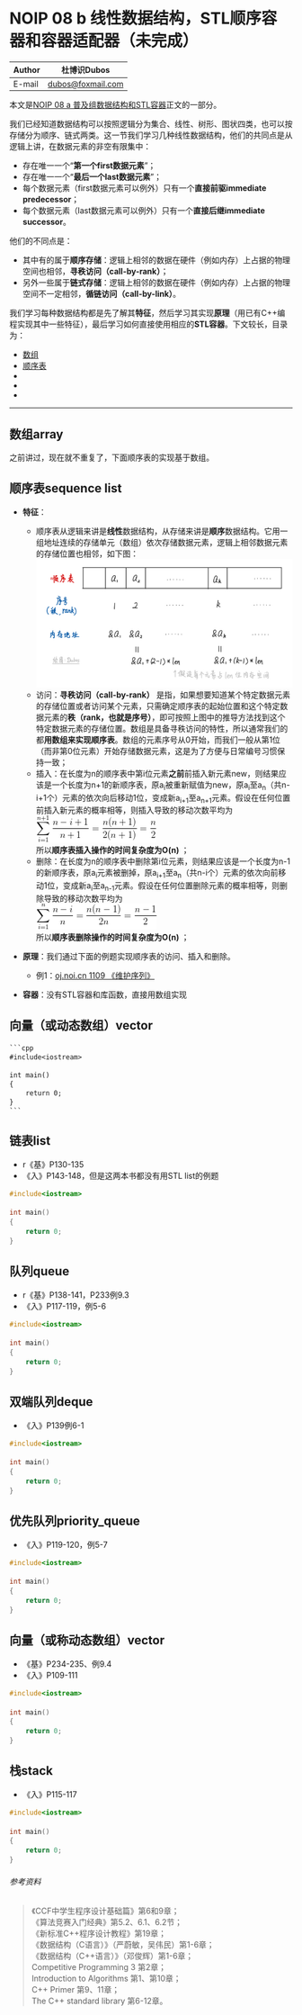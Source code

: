 NOIP 08 b 线性数据结构，STL顺序容器和容器适配器（未完成）  
======

|Author|杜博识Dubos|
|---|---|
|E-mail|dubos@foxmail.com|

本文是[NOIP 08 a 普及组数据结构和STL容器](/NOIP%20Junior/NOIP%2008%20a%20数据结构普及组.md)正文的一部分。  

我们已经知道数据结构可以按照逻辑分为集合、线性、树形、图状四类，也可以按存储分为顺序、链式两类。这一节我们学习几种线性数据结构，他们的共同点是从逻辑上讲，在数据元素的非空有限集中：  
* 存在唯一一个“**第一个first数据元素**”；
* 存在唯一一个“**最后一个last数据元素**”；
* 每个数据元素（first数据元素可以例外）只有一个**直接前驱immediate predecessor**；
* 每个数据元素（last数据元素可以例外）只有一个**直接后继immediate successor**。  

他们的不同点是：
* 其中有的属于**顺序存储**：逻辑上相邻的数据在硬件（例如内存）上占据的物理空间也相邻，**寻秩访问（call-by-rank）**；
* 另外一些属于**链式存储**：逻辑上相邻的数据在硬件（例如内存）上占据的物理空间不一定相邻，**循链访问（call-by-link）**。  

我们学习每种数据结构都是先了解其**特征**，然后学习其实现**原理**（用已有C++编程实现其中一些特征），最后学习如何直接使用相应的**STL容器**。下文较长，目录为：  
* [数组](#数组array)
* [顺序表](#顺序表sequence-list)
* [](#)
* [](#)
* [](#)

------  

## 数组array
之前讲过，现在就不重复了，下面顺序表的实现基于数组。  

## 顺序表sequence list  
* **特征**：
	* 顺序表从逻辑来讲是**线性**数据结构，从存储来讲是**顺序**数据结构。它用一组地址连续的存储单元（数组）依次存储数据元素，逻辑上相邻数据元素的存储位置也相邻，如下图：  
	![](/diagrams/NOIP%2008%20b%20顺序表1.jpg)
	* 访问：**寻秩访问（call-by-rank）** 是指，如果想要知道某个特定数据元素的存储位置或者访问某个元素，只需确定顺序表的起始位置和这个特定数据元素的**秩（rank，也就是序号）**，即可按照上图中的推导方法找到这个特定数据元素的存储位置。数组是具备寻秩访问的特性，所以通常我们的都**用数组来实现顺序表**。数组的元素序号从0开始，而我们一般从第1位（而非第0位元素）开始存储数据元素，这是为了方便与日常编号习惯保持一致；  
	* 插入：在长度为n的顺序表中第i位元素**之前**前插入新元素new，则结果应该是一个长度为n+1的新顺序表，原a<sub>i</sub>被重新赋值为new，原a<sub>i</sub>至a<sub>n</sub>（共n-i+1个）元素的依次向后移动1位，变成新a<sub>i+1</sub>至a<sub>n+1</sub>元素。假设在任何位置前插入新元素的概率相等，则插入导致的移动次数平均为  
	![](/diagrams/NOIP%2008%20b%20顺序表2.gif)  
	所以**顺序表插入操作的时间复杂度为O(n)** ；
	* 删除：在长度为n的顺序表中删除第i位元素，则结果应该是一个长度为n-1的新顺序表，原a<sub>i</sub>元素被删掉，原a<sub>i+1</sub>至a<sub>n</sub>（共n-i个）元素的依次向前移动1位，变成新a<sub>i</sub>至a<sub>n-1</sub>元素。假设在任何位置删除元素的概率相等，则删除导致的移动次数平均为  
	![](/diagrams/NOIP%2008%20b%20顺序表3.gif)  
	所以**顺序表删除操作的时间复杂度为O(n)** ；

* **原理**：我们通过下面的例题实现顺序表的访问、插入和删除。
	* 例1：[oj.noi.cn 1109 《维护序列》](https://github.com/Duboshi/OJ-solutions/blob/master/oj.noi.cn/1109%20%E7%BB%B4%E6%8A%A4%E5%BA%8F%E5%88%97.md)  
	
* **容器**：没有STL容器和库函数，直接用数组实现  

## 向量（或动态数组）vector
	```cpp
	#include<iostream>

	int main() 
	{
		return 0;
	}
	```

## 链表list
* r《基》P130-135 
* 《入》P143-148，但是这两本书都没有用STL list的例题
```cpp
#include<iostream>

int main() 
{
	return 0;
}
```

## 队列queue
* r《基》P138-141，P233例9.3
* 《入》P117-119，例5-6 
```cpp
#include<iostream>

int main() 
{
	return 0;
}
```

## 双端队列deque
* 《入》P139例6-1
```cpp
#include<iostream>

int main() 
{
	return 0;
}
```

## 优先队列priority_queue
* 《入》P119-120，例5-7 
```cpp
#include<iostream>

int main() 
{
	return 0;
}
```

## 向量（或称动态数组）vector
* 《基》P234-235、例9.4
* 《入》P109-111
```cpp
#include<iostream>

int main() 
{
	return 0;
}
```

## 栈stack
* 《入》P115-117
```cpp
#include<iostream>

int main() 
{
	return 0;
}
```

	
###### 参考资料  

> 《CCF中学生程序设计基础篇》第6和9章；  
> 《算法竞赛入门经典》第5.2、6.1、6.2节；  
> 《新标准C++程序设计教程》第19章；  
> 《数据结构（C语言）》（严蔚敏，吴伟民）第1-6章；  
> 《数据结构（C++语言）》（邓俊辉）第1-6章；  
> Competitive Programming 3 第2章；  
> Introduction to Algorithms 第1、第10章；  
> C++ Primer 第9、11章；  
> The C++ standard library 第6-12章。  
